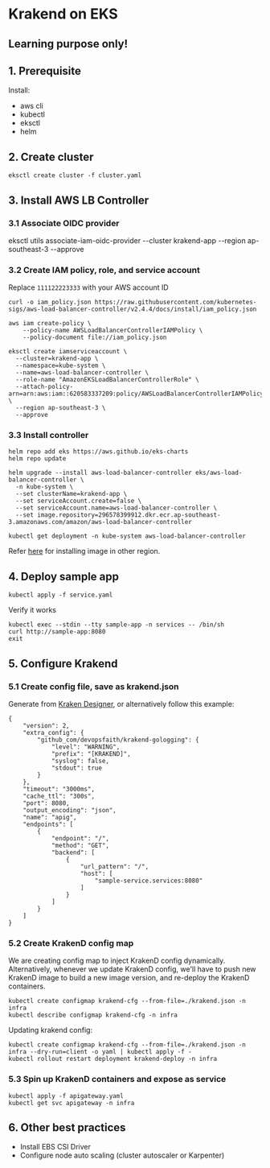 # Krakend on EKS

## Learning purpose only!

## 1. Prerequisite

Install: 
- aws cli
- kubectl
- eksctl
- helm

## 2. Create cluster

`eksctl create cluster -f cluster.yaml`

## 3. Install AWS LB Controller

### 3.1 Associate OIDC provider
eksctl utils associate-iam-oidc-provider --cluster krakend-app --region ap-southeast-3 --approve

### 3.2 Create IAM policy, role, and service account

Replace `111122223333` with your AWS account ID

```
curl -o iam_policy.json https://raw.githubusercontent.com/kubernetes-sigs/aws-load-balancer-controller/v2.4.4/docs/install/iam_policy.json

aws iam create-policy \
    --policy-name AWSLoadBalancerControllerIAMPolicy \
    --policy-document file://iam_policy.json

eksctl create iamserviceaccount \
  --cluster=krakend-app \
  --namespace=kube-system \
  --name=aws-load-balancer-controller \
  --role-name "AmazonEKSLoadBalancerControllerRole" \
  --attach-policy-arn=arn:aws:iam::620583337209:policy/AWSLoadBalancerControllerIAMPolicy \
  --region ap-southeast-3 \
  --approve
```

### 3.3 Install controller

```
helm repo add eks https://aws.github.io/eks-charts
helm repo update

helm upgrade --install aws-load-balancer-controller eks/aws-load-balancer-controller \
  -n kube-system \
  --set clusterName=krakend-app \
  --set serviceAccount.create=false \
  --set serviceAccount.name=aws-load-balancer-controller \
  --set image.repository=296578399912.dkr.ecr.ap-southeast-3.amazonaws.com/amazon/aws-load-balancer-controller

kubectl get deployment -n kube-system aws-load-balancer-controller
```

Refer [here](https://docs.aws.amazon.com/eks/latest/userguide/add-ons-images.html) for installing image in other region.

## 4. Deploy sample app

`kubectl apply -f service.yaml`

Verify it works
```
kubectl exec --stdin --tty sample-app -n services -- /bin/sh
curl http://sample-app:8080
exit
```

## 5. Configure Krakend 

### 5.1 Create config file, save as krakend.json

Generate from [Kraken Designer](https://designer.krakend.io/), or alternatively follow this example:

```
{
    "version": 2,
    "extra_config": {
        "github_com/devopsfaith/krakend-gologging": {
            "level": "WARNING",
            "prefix": "[KRAKEND]",
            "syslog": false,
            "stdout": true
        }
    },
    "timeout": "3000ms",
    "cache_ttl": "300s",
    "port": 8080,
    "output_encoding": "json",
    "name": "apig",
    "endpoints": [
        {
            "endpoint": "/",
            "method": "GET",
            "backend": [
                {
                    "url_pattern": "/",
                    "host": [
                        "sample-service.services:8080"
                    ]
                }
            ]
        }
    ]
}
```

### 5.2 Create KrakenD config map

We are creating config map to inject KrakenD config dynamically. Alternatively, whenever we update KrakenD config, we'll have to push new KrakenD image to build a new image version, and re-deploy the KrakenD containers.

```
kubectl create configmap krakend-cfg --from-file=./krakend.json -n infra
kubectl describe configmap krakend-cfg -n infra
```

Updating krakend config:

```
kubectl create configmap krakend-cfg --from-file=./krakend.json -n infra --dry-run=client -o yaml | kubectl apply -f -
kubectl rollout restart deployment krakend-deploy -n infra
```

### 5.3 Spin up KrakenD containers and expose as service

```
kubectl apply -f apigateway.yaml
kubectl get svc apigateway -n infra
```

## 6. Other best practices

- Install EBS CSI Driver
- Configure node auto scaling (cluster autoscaler or Karpenter)